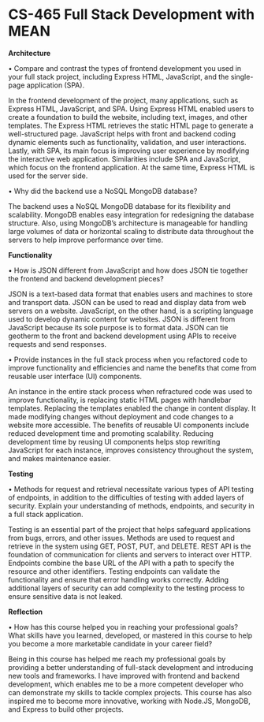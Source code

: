 # CS-465 Full Stack Development with MEAN

**Architecture**

•	Compare and contrast the types of frontend development you used in your full stack project, including Express HTML, JavaScript, and the single-page application (SPA).

In the frontend development of the project, many applications, such as Express HTML, JavaScript, and SPA. Using Express HTML enabled users to create a foundation to build the website, including text, images, and other templates. The Express HTML retrieves the static HTML page to generate a well-structured page. JavaScript helps with front and backend coding dynamic elements such as functionality, validation, and user interactions. Lastly, with SPA, its main focus is improving user experience by modifying the interactive web application. Similarities include SPA and JavaScript, which focus on the frontend application. At the same time, Express HTML is used for the server side.

•	Why did the backend use a NoSQL MongoDB database?

The backend uses a NoSQL MongoDB database for its flexibility and scalability. MongoDB enables easy integration for redesigning the database structure. Also, using MongoDB’s architecture is manageable for handling large volumes of data or horizontal scaling to distribute data throughout the servers to help improve performance over time.

**Functionality**

•	How is JSON different from JavaScript and how does JSON tie together the frontend and backend development pieces?

JSON is a text-based data format that enables users and machines to store and transport data. JSON can be used to read and display data from web servers on a website. JavaScript, on the other hand, is a scripting language used to develop dynamic content for websites. JSON is different from JavaScript because its sole purpose is to format data. JSON can tie geotherm to the front and backend development using APIs to receive requests and send responses.  

•	Provide instances in the full stack process when you refactored code to improve functionality and efficiencies and name the benefits that come from reusable user interface (UI) components.

An instance in the entire stack process when refractured code was used to improve functionality, is replacing static HTML pages with handlebar templates. Replacing the templates enabled the change in content display. It made modifying changes without deployment and code changes to a website more accessible. The benefits of reusable UI components include reduced development time and promoting scalability. Reducing development time by reusing UI components helps stop rewriting JavaScript for each instance, improves consistency throughout the system, and makes maintenance easier.

**Testing**

•	Methods for request and retrieval necessitate various types of API testing of endpoints, in addition to the difficulties of testing with added layers of security. Explain your understanding of methods, endpoints, and security in a full stack application.

Testing is an essential part of the project that helps safeguard applications from bugs, errors, and other issues. Methods are used to request and retrieve in the system using GET, POST, PUT, and DELETE. REST API is the foundation of communication for clients and servers to interact over HTTP. Endpoints combine the base URL of the API with a path to specify the resource and other identifiers. Testing endpoints can validate the functionality and ensure that error handling works correctly.  Adding additional layers of security can add complexity to the testing process to ensure sensitive data is not leaked.

**Reflection**

•	How has this course helped you in reaching your professional goals? What skills have you learned, developed, or mastered in this course to help you become a more marketable candidate in your career field?

Being in this course has helped me reach my professional goals by providing a better understanding of full-stack development and introducing new tools and frameworks. I have improved with frontend and backend development, which enables me to be a more competent developer who can demonstrate my skills to tackle complex projects. This course has also inspired me to become more innovative, working with Node.JS, MongoDB, and Express to build other projects.
